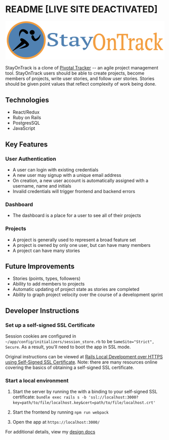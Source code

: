# README [LIVE SITE DEACTIVATED]

![logo](./app/assets/images/marketing/StayOnTrackLogo.svg)

StayOnTrack is a clone of [Pivotal Tracker](https://www.pivotaltracker.com/) -- an agile project management tool. StayOnTrack users should be able to create projects, become members of projects, write user stories, and follow user stories. Stories should be given point values that reflect complexity of work being done.

## Technologies

- React/Redux
- Ruby on Rails
- PostgresSQL
- JavaScript

## Key Features

### User Authentication

- A user can login with existing credentials
- A new user may signup with a unique email address
- On creation, a new user account is automatically assigned with a username, name and initials
- Invalid credentials will trigger frontend and backend errors

### Dashboard

- The dashboard is a place for a user to see all of their projects

### Projects

- A project is generally used to represent a broad feature set
- A project is owned by only one user, but can have many members
- A project can have many stories

## Future Improvements

- Stories (points, types, followers)
- Ability to add members to projects
- Automatic updating of project state as stories are completed
- Ability to graph project velocity over the course of a development sprint

## Developer Instructions

### Set up a self-signed SSL Certificate

Session cookies are configured in `~/app/config/initializers/session_store.rb` to be `SameSite="Strict", Secure`. As a result, you'll need to boot the app in SSL mode.

Original instructions can be viewed at [Rails Local Development over HTTPS using Self-Signed SSL Certificate](https://madeintandem.com/blog/rails-local-development-https-using-self-signed-ssl-certificate/). Note: there are many resources online covering the basics of obtaining a self-signed SSL certificate.

### Start a local environment

1. Start the server by running the with a binding to your self-signed SSL certificate:
   `bundle exec rails s -b 'ssl://localhost:3000?key=path/to/file/localhost.key&cert=path/to/file/localhost.crt'`

2. Start the frontend by running `npm run webpack`
3. Open the app at `https://localhost:3000/`

For additional details, view my [design docs](https://github.com/jmkaneshiro/stayontrack/wiki)

